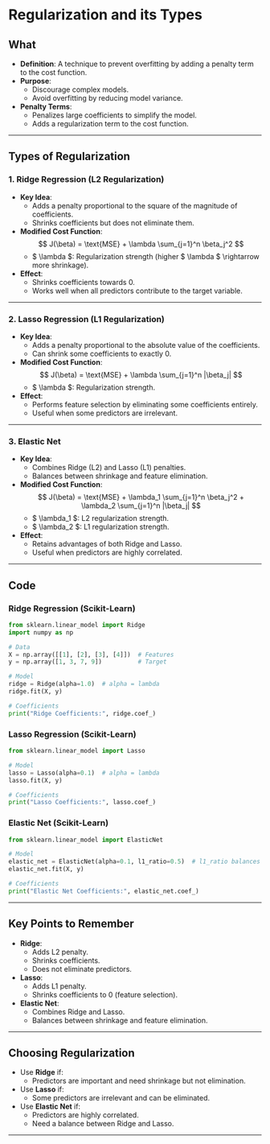# Regularization and its Types

## What
- **Definition**: A technique to prevent overfitting by adding a penalty term to the cost function.
- **Purpose**:
  - Discourage complex models.
  - Avoid overfitting by reducing model variance.
- **Penalty Terms**:
  - Penalizes large coefficients to simplify the model.
  - Adds a regularization term to the cost function.

---

## Types of Regularization

### 1. Ridge Regression (L2 Regularization)
- **Key Idea**:
  - Adds a penalty proportional to the square of the magnitude of coefficients.
  - Shrinks coefficients but does not eliminate them.
- **Modified Cost Function**:
  $$
  J(\beta) = \text{MSE} + \lambda \sum_{j=1}^n \beta_j^2
  $$
  - $ \lambda $: Regularization strength (higher $ \lambda $ \rightarrow more shrinkage).
- **Effect**:
  - Shrinks coefficients towards 0.
  - Works well when all predictors contribute to the target variable.

---

### 2. Lasso Regression (L1 Regularization)
- **Key Idea**:
  - Adds a penalty proportional to the absolute value of the coefficients.
  - Can shrink some coefficients to exactly 0.
- **Modified Cost Function**:
  $$
  J(\beta) = \text{MSE} + \lambda \sum_{j=1}^n |\beta_j|
  $$
  - $ \lambda $: Regularization strength.
- **Effect**:
  - Performs feature selection by eliminating some coefficients entirely.
  - Useful when some predictors are irrelevant.

---

### 3. Elastic Net
- **Key Idea**:
  - Combines Ridge (L2) and Lasso (L1) penalties.
  - Balances between shrinkage and feature elimination.
- **Modified Cost Function**:
  $$
  J(\beta) = \text{MSE} + \lambda_1 \sum_{j=1}^n \beta_j^2 + \lambda_2 \sum_{j=1}^n |\beta_j|
  $$
  - $ \lambda_1 $: L2 regularization strength.
  - $ \lambda_2 $: L1 regularization strength.
- **Effect**:
  - Retains advantages of both Ridge and Lasso.
  - Useful when predictors are highly correlated.

---

## Code

### Ridge Regression (Scikit-Learn)
```python
from sklearn.linear_model import Ridge
import numpy as np

# Data
X = np.array([[1], [2], [3], [4]])  # Features
y = np.array([1, 3, 7, 9])          # Target

# Model
ridge = Ridge(alpha=1.0)  # alpha = lambda
ridge.fit(X, y)

# Coefficients
print("Ridge Coefficients:", ridge.coef_)
```

### Lasso Regression (Scikit-Learn)
```python
from sklearn.linear_model import Lasso

# Model
lasso = Lasso(alpha=0.1)  # alpha = lambda
lasso.fit(X, y)

# Coefficients
print("Lasso Coefficients:", lasso.coef_)
```

### Elastic Net (Scikit-Learn)
```python
from sklearn.linear_model import ElasticNet

# Model
elastic_net = ElasticNet(alpha=0.1, l1_ratio=0.5)  # l1_ratio balances L1/L2
elastic_net.fit(X, y)

# Coefficients
print("Elastic Net Coefficients:", elastic_net.coef_)
```

---

## Key Points to Remember
- **Ridge**:
  - Adds L2 penalty.
  - Shrinks coefficients.
  - Does not eliminate predictors.
- **Lasso**:
  - Adds L1 penalty.
  - Shrinks coefficients to 0 (feature selection).
- **Elastic Net**:
  - Combines Ridge and Lasso.
  - Balances between shrinkage and feature elimination.

---

## Choosing Regularization
- Use **Ridge** if:
  - Predictors are important and need shrinkage but not elimination.
- Use **Lasso** if:
  - Some predictors are irrelevant and can be eliminated.
- Use **Elastic Net** if:
  - Predictors are highly correlated.
  - Need a balance between Ridge and Lasso.

---